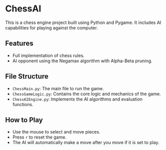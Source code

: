 # ChessAI

This is a chess engine project built using Python and Pygame. It includes AI capabilities for playing against the computer.

## Features

- Full implementation of chess rules.
- AI opponent using the Negamax algorithm with Alpha-Beta pruning.

## File Structure

- `ChessMain.py`: The main file to run the game.
- `ChessGameLogic.py`: Contains the core logic and mechanics of the game.
- `ChessAIEngine.py`: Implements the AI algorithms and evaluation functions.

## How to Play

- Use the mouse to select and move pieces.
- Press `r` to reset the game.
- The AI will automatically make a move after you move if it is set to play.
